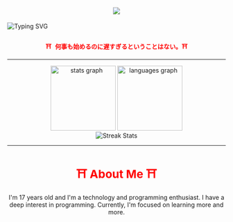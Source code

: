 <h1 align="center">
  <img src="https://readme-typing-svg.demolab.com?font=Fira+Code&weight=500&size=24&pause=1000&color=FF0000&center=true&vCenter=true&width=450&lines=Welcome+to+my+profile+%F0%9F%91%8B%F0%9F%8F%BF" />
</h1>


  <img src="https://www.gifcen.com/wp-content/uploads/2024/05/sukuna-gif-3.gif" alt="Typing SVG"/>
</div>

<div align="center">
  <h3 style="color:#FF0000;"><code>⛩️ 何事も始めるのに遅すぎるということはない。⛩️</code></h3>

  <hr/>

  <img src="https://github-readme-stats.vercel.app/api?username=Fallenzz2&hide_title=false&hide_rank=false&show_icons=true&include_all_commits=true&count_private=true&disable_animations=false&theme=transparent&title_color=FF0000&icon_color=FF0000&text_color=E1E9F0&bg_color=00000000&hide_border=true" height="150" alt="stats graph" />
  
  <img src="https://github-readme-stats.vercel.app/api/top-langs?username=Fallenzz2&locale=en&hide_title=false&layout=compact&card_width=320&langs_count=5&theme=transparent&title_color=FF0000&text_color=E1E9F0&bg_color=00000000&hide_border=true" height="150" alt="languages graph" />
</div>

<div align="center">
  <img src="https://github-readme-streak-stats.herokuapp.com/?user=bxnefly&theme=transparent&background=00000000&hide_border=true&ring=FF0000&fire=FF0000&currStreakLabel=FF0000&sideLabels=E1E9F0&dates=E1E9F0&sideNums=E1E9F0" alt="Streak Stats" />
</div>

---

<div align="center">
  <h2 style="color:#FF0000; font-size: 26px;">⛩️ About Me ⛩️</h2>
  <p style="font-size: 18px; color:#E1E9F0; max-width: 600px;">
  
I'm 17 years old and I'm a technology and programming enthusiast. I have a deep interest in programming. Currently, I'm focused on learning more and more. 
  </p>
</div>
